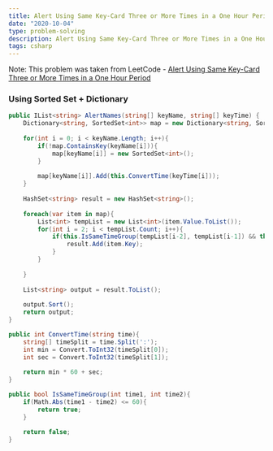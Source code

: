 ```yaml
---
title: Alert Using Same Key-Card Three or More Times in a One Hour Period
date: "2020-10-04"
type: problem-solving
description: Alert Using Same Key-Card Three or More Times in a One Hour Period
tags: csharp
---
```


Note: This problem was taken from LeetCode - [Alert Using Same Key-Card Three or More Times in a One Hour Period](https://leetcode.com/problems/alert-using-same-key-card-three-or-more-times-in-a-one-hour-period/)

### Using Sorted Set + Dictionary
```csharp
public IList<string> AlertNames(string[] keyName, string[] keyTime) {
	Dictionary<string, SortedSet<int>> map = new Dictionary<string, SortedSet<int>>();
	
	for(int i = 0; i < keyName.Length; i++){
		if(!map.ContainsKey(keyName[i])){
			map[keyName[i]] = new SortedSet<int>();
		}
		
		map[keyName[i]].Add(this.ConvertTime(keyTime[i]));
	}
	
	HashSet<string> result = new HashSet<string>();
	
	foreach(var item in map){
		List<int> tempList = new List<int>(item.Value.ToList());
		for(int i = 2; i < tempList.Count; i++){
			if(this.IsSameTimeGroup(tempList[i-2], tempList[i-1]) && this.IsSameTimeGroup(tempList[i-2], tempList[i])){
				result.Add(item.Key);
			}
		}
		
	}
	
	List<string> output = result.ToList();
	
	output.Sort();
	return output;
}

public int ConvertTime(string time){
	string[] timeSplit = time.Split(':');
	int min = Convert.ToInt32(timeSplit[0]);
	int sec = Convert.ToInt32(timeSplit[1]);
	
	return min * 60 + sec;
}

public bool IsSameTimeGroup(int time1, int time2){
	if(Math.Abs(time1 - time2) <= 60){
		return true;
	}
	
	return false;
}
```

